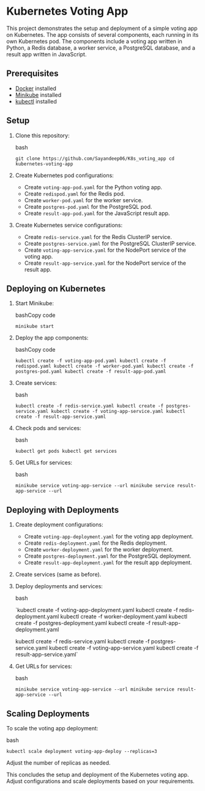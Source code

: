 Kubernetes Voting App
=====================

This project demonstrates the setup and deployment of a simple voting app on Kubernetes. The app consists of several components, each running in its own Kubernetes pod. The components include a voting app written in Python, a Redis database, a worker service, a PostgreSQL database, and a result app written in JavaScript.

Prerequisites
-------------

-   [Docker](https://www.docker.com/) installed
-   [Minikube](https://minikube.sigs.k8s.io/) installed
-   [kubectl](https://kubernetes.io/docs/tasks/tools/install-kubectl/) installed

Setup
-----

1.  Clone this repository:

    bash

    `git clone https://github.com/Sayandeep06/K8s_voting_app
    cd kubernetes-voting-app`

2.  Create Kubernetes pod configurations:

    -   Create `voting-app-pod.yaml` for the Python voting app.
    -   Create `redispod.yaml` for the Redis pod.
    -   Create `worker-pod.yaml` for the worker service.
    -   Create `postgres-pod.yaml` for the PostgreSQL pod.
    -   Create `result-app-pod.yaml` for the JavaScript result app.
3.  Create Kubernetes service configurations:

    -   Create `redis-service.yaml` for the Redis ClusterIP service.
    -   Create `postgres-service.yaml` for the PostgreSQL ClusterIP service.
    -   Create `voting-app-service.yaml` for the NodePort service of the voting app.
    -   Create `result-app-service.yaml` for the NodePort service of the result app.

Deploying on Kubernetes
-----------------------

1.  Start Minikube:

    bashCopy code

    `minikube start`

2.  Deploy the app components:

    bashCopy code

    `kubectl create -f voting-app-pod.yaml
    kubectl create -f redispod.yaml
    kubectl create -f worker-pod.yaml
    kubectl create -f postgres-pod.yaml
    kubectl create -f result-app-pod.yaml`

3.  Create services:

    bash

    `kubectl create -f redis-service.yaml
    kubectl create -f postgres-service.yaml
    kubectl create -f voting-app-service.yaml
    kubectl create -f result-app-service.yaml`

4.  Check pods and services:

    bash

    `kubectl get pods
    kubectl get services`

5.  Get URLs for services:

    bash

    `minikube service voting-app-service --url
    minikube service result-app-service --url`

Deploying with Deployments
--------------------------

1.  Create deployment configurations:

    -   Create `voting-app-deployment.yaml` for the voting app deployment.
    -   Create `redis-deployment.yaml` for the Redis deployment.
    -   Create `worker-deployment.yaml` for the worker deployment.
    -   Create `postgres-deployment.yaml` for the PostgreSQL deployment.
    -   Create `result-app-deployment.yaml` for the result app deployment.
2.  Create services (same as before).

3.  Deploy deployments and services:

    bash

    `kubectl create -f voting-app-deployment.yaml
    kubectl create -f redis-deployment.yaml
    kubectl create -f worker-deployment.yaml
    kubectl create -f postgres-deployment.yaml
    kubectl create -f result-app-deployment.yaml

    kubectl create -f redis-service.yaml
    kubectl create -f postgres-service.yaml
    kubectl create -f voting-app-service.yaml
    kubectl create -f result-app-service.yaml`

4.  Get URLs for services:

    bash

    `minikube service voting-app-service --url
    minikube service result-app-service --url`

Scaling Deployments
-------------------

To scale the voting app deployment:

bash

`kubectl scale deployment voting-app-deploy --replicas=3`

Adjust the number of replicas as needed.

This concludes the setup and deployment of the Kubernetes voting app. Adjust configurations and scale deployments based on your requirements.
